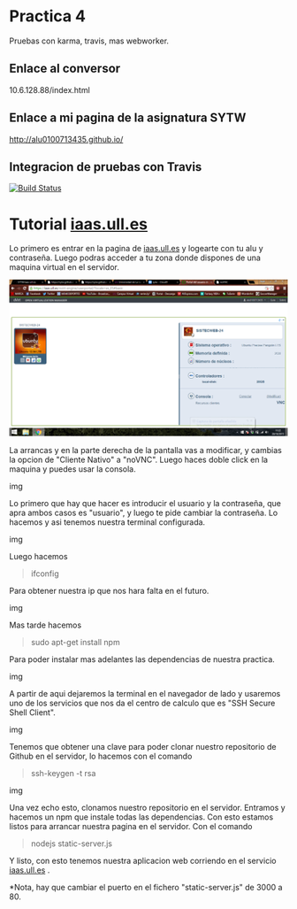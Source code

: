 **Practica 4**
==============


Pruebas con karma, travis, mas webworker.

## Enlace al conversor ##

10.6.128.88/index.html


## Enlace a mi pagina de la asignatura SYTW ##

http://alu0100713435.github.io/

## Integracion de pruebas con Travis ##

[![Build Status](https://travis-ci.org/alu0100713435/STW_P4.svg?branch=gh-pages)](https://travis-ci.org/alu0100713435/STW_P4)

**Tutorial [iaas.ull.es](iass.ull.es)**
==============

Lo primero es entrar en la pagina de [iaas.ull.es](iass.ull.es) y logearte con tu alu y contraseña. Luego podras acceder a tu zona donde dispones de una maquina virtual en el servidor.

![iaas](Imagenes/iaas.png "titulo")

La arrancas y en la parte derecha de la pantalla vas a modificar, y cambias la opcion de "Cliente Nativo" a "noVNC". Luego haces doble click en la maquina y puedes usar la consola.

img


Lo primero que hay que hacer es introducir el usuario y la contraseña, que apra ambos casos es "usuario", y luego te pide cambiar la contraseña. Lo hacemos y asi tenemos nuestra terminal configurada.

img

Luego hacemos 

> ifconfig

Para obtener nuestra ip que nos hara falta en el futuro.

img

Mas tarde hacemos 

> sudo apt-get install npm

Para poder instalar mas adelantes las dependencias de nuestra practica. 

img

A partir de aqui dejaremos la terminal en el navegador de lado y usaremos uno de los servicios que nos da el centro de calculo que es "SSH Secure Shell Client". 

img

Tenemos que obtener una clave para poder clonar nuestro repositorio de Github en el servidor, lo hacemos con el comando 

> ssh-keygen -t rsa

 

img

Una vez echo esto, clonamos nuestro repositorio en el servidor. Entramos y hacemos un npm que instale todas las dependencias. Con esto estamos listos para arrancar nuestra pagina en el servidor. Con el comando 

> nodejs static-server.js

 

Y listo, con esto tenemos nuestra aplicacion web corriendo en el servicio [iaas.ull.es](iass.ull.es) .

*Nota, hay que cambiar el puerto en el fichero "static-server.js" de 3000 a 80.